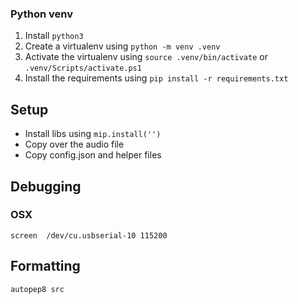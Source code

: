 
### Python venv
1. Install `python3`
2. Create a virtualenv using `python -m venv .venv`
3. Activate the virtualenv using `source .venv/bin/activate` or `.venv/Scripts/activate.ps1`
4. Install the requirements using `pip install -r requirements.txt`

## Setup
- Install libs using `mip.install('')`
- Copy over the audio file
- Copy config.json and helper files


## Debugging
### OSX
```
screen  /dev/cu.usbserial-10 115200
```

## Formatting
```
autopep8 src
```
